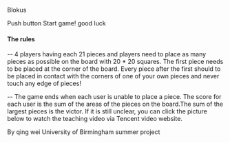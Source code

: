 ﻿Blokus

Push button
Start game!
good luck

#### The rules
-- 4 players having each 21 pieces and players need to place as many pieces as possible on the board with 20 * 20 squares.
The first piece needs to be placed at the corner of the board.
Every piece after the first should to be placed in contact with the corners of one of your own pieces and never touch any edge of pieces!

-- The game ends when each user is unable to place a piece.
The score for each user is the sum of the areas of the pieces on the board.The sum of the largest pieces is the victor.
If it is still unclear, you can click the picture below to watch the teaching video via Tencent video website.

By  qing wei
University of Birmingham
summer project